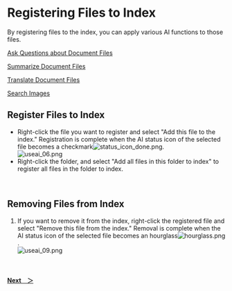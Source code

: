 # Registering Files to Index
By registering files to the index, you can apply various AI functions to those files.

[Ask Questions about Document Files](DocumentFile.md)

[Summarize Document Files](SummarizeDocument.md)

[Translate Document Files](Translation.md)

[Search Images](SearchImage.md)

## Register Files to Index
* Right-click the file you want to register and select "Add this file to the index." Registration is complete when the AI status icon of the selected file becomes a checkmark![status_icon_done.png](/img/status_icon_done.png).<br>
![useai_06.png](/img/UseAI_06.png)<br>
* Right-click the folder, and select "Add all files in this folder to index" to register all files in the folder to index.
<br>

## Removing Files from Index
1. If you want to remove it from the index, right-click the registered file and select "Remove this file from the index." Removal is complete when the AI status icon of the selected file becomes an hourglass![hourglass.png](/img/hourglass.png).<br>
![useai_09.png](/img/UseAI_09.png)<br>

<br>

#### [Next&emsp;＞](ConfigFile.md)